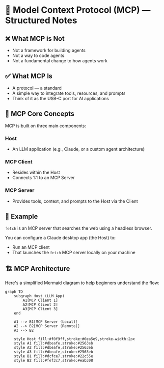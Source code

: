 # 🧠 Model Context Protocol (MCP) — Structured Notes

## ❌ What MCP is Not
- Not a framework for building agents
- Not a way to code agents
- Not a fundamental change to how agents work

## ✅ What MCP Is
- A protocol — a standard
- A simple way to integrate tools, resources, and prompts
- Think of it as the USB-C port for AI applications

## 🔑 MCP Core Concepts
MCP is built on three main components:

### Host
- An LLM application (e.g., Claude, or a custom agent architecture)

### MCP Client
- Resides within the Host
- Connects 1:1 to an MCP Server

### MCP Server
- Provides tools, context, and prompts to the Host via the Client

## 📘 Example
`fetch` is an MCP server that searches the web using a headless browser.

You can configure a Claude desktop app (the Host) to:
- Run an MCP client
- That launches the `fetch` MCP server locally on your machine

## 🏗️ MCP Architecture
Here's a simplified Mermaid diagram to help beginners understand the flow:

```mermaid
graph TD
    subgraph Host (LLM App)
        A1[MCP Client 1]
        A2[MCP Client 2]
        A3[MCP Client 3]
    end

    A1 --> B1[MCP Server (Local)]
    A2 --> B2[MCP Server (Remote)]
    A3 --> B2

    style Host fill:#f0f9ff,stroke:#0ea5e9,stroke-width:2px
    style A1 fill:#dbeafe,stroke:#2563eb
    style A2 fill:#dbeafe,stroke:#2563eb
    style A3 fill:#dbeafe,stroke:#2563eb
    style B1 fill:#dcfce7,stroke:#22c55e
    style B2 fill:#fef3c7,stroke:#eab308